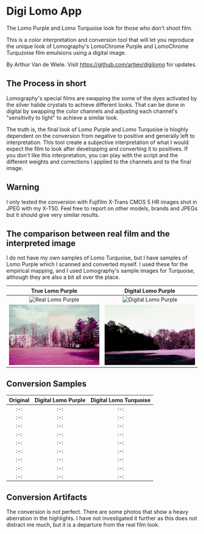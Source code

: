 Digi Lomo App
=============

The Lomo Purple and Lomo Turquoise look for those who don't shoot film.

This is a color interpretation and conversion tool that will let you reproduce 
the unique look of Lomography's LomoChrome Purple and LomoChrome Turquzoise film
emulsions using a digital image.

By Arthur Van de Wiele. Visit https://github.com/artiev/digilomo for updates.


The Process in short
--------------------

Lomography's special films are swapping the some of the dyes activated by the
silver halide crystals to achieve different looks. That can be done in digital
by swapping the color channels and adjusting each channel's "sensitivity to
light" to achieve a similar look.

The truth is, the final look of Lomo Purple and Lomo Turquoise is hioghly
dependent on the conversion from negative to positive and generally left to
interpretation. This tool create a subjective interpretation of what I would
expect the film to look after developping and converting it to positives. If
you don't like this interpretation, you can play with the script and the
different weights and corrections I applied to the channels and to the final
image.

Warning
-------
I only tested the conversion with Fujifilm X-Trans CMOS 5 HR images shot in JPEG
with my X-T50. Feel free to report on other models, brands and JPEGs but it
should give very similar results.

The comparison between real film and the interpreted image
----------------------------------------------------------

I do not have my own samples of Lomo Turquoise, but I have samples of Lomo
Purple which I scanned and converted myself. I used these for the empirical
mapping, and I used Lomography's sample images for Turquoise, although they
are also a bit all over the place.

True Lomo Purple | Digital Lomo Purple
:-:|:-:
![Real Lomo Purple](https://github.com/artiev/digilomo/blob/main/samples/2025-02-23-0746453.jpg?raw=true)|![Digital Lomo Purple](https://github.com/artiev/digilomo/blob/main/samples/2024-12-25-1248461-lomo-purple.jpg?raw=true)
![Real Lomo Purple](https://github.com/artiev/digilomo/blob/main/samples/2025-02-23-0754090.jpg?raw=true)|![Digital Lomo Purple](https://github.com/artiev/digilomo/blob/main/samples/2024-08-05-190245-lomo-purple.jpg?raw=true)

Conversion Samples
------------------

Original | Digital Lomo Purple | Digital Lomo Turquoise
:-:|:-:|:-:
:-:|:-:|:-:
:-:|:-:|:-:
:-:|:-:|:-:
:-:|:-:|:-:
:-:|:-:|:-:
:-:|:-:|:-:
:-:|:-:|:-:
:-:|:-:|:-:
:-:|:-:|:-:

Conversion Artifacts
--------------------

The conversion is not perfect. There are some photos that show a heavy aberration in the highlights. I have not investigated it further as this does not distract me much, but it is a departure from the real film look.